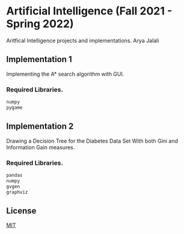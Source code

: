 # Artificial Intelligence (Fall 2021 - Spring 2022)

Aritfical Intelligence projects and implementations.
Arya Jalali
## Implementation 1

Implementing the A* search algorithm with GUI.

### Required Libraries.
```bash
numpy
pygame 
```

## Implementation 2

Drawing a Decision Tree for the Diabetes Data Set With both Gini and Information Gain measures.

### Required Libraries.
```bash
pandas
numpy
gvgen
graphviz
```

## License
[MIT](https://choosealicense.com/licenses/mit/)
